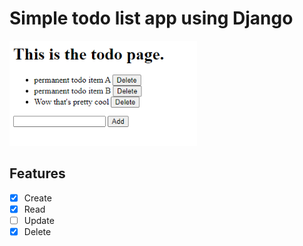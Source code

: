 # Simple todo list app using Django

<img src="./img/screenshot.png" width="300px" height="auto" />

## Features
- [x] Create
- [x] Read
- [ ] Update
- [x] Delete